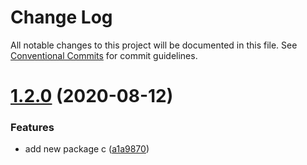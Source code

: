 # Change Log

All notable changes to this project will be documented in this file.
See [Conventional Commits](https://conventionalcommits.org) for commit guidelines.

# [1.2.0](https://github.com/bintangadinandra/rexona/compare/v1.1.1...v1.2.0) (2020-08-12)


### Features

* add new package c ([a1a9870](https://github.com/bintangadinandra/rexona/commit/a1a98703a3c59dafeeac1b2d623036ebd8c51d90))
